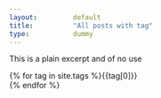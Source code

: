 ```yaml
---
layout:			default
title:			"All posts with tag"
type:           dummy
---
```

This is a plain excerpt and of no use

{% for tag in site.tags %}{{tag[0]}}<br/>{% endfor %}
